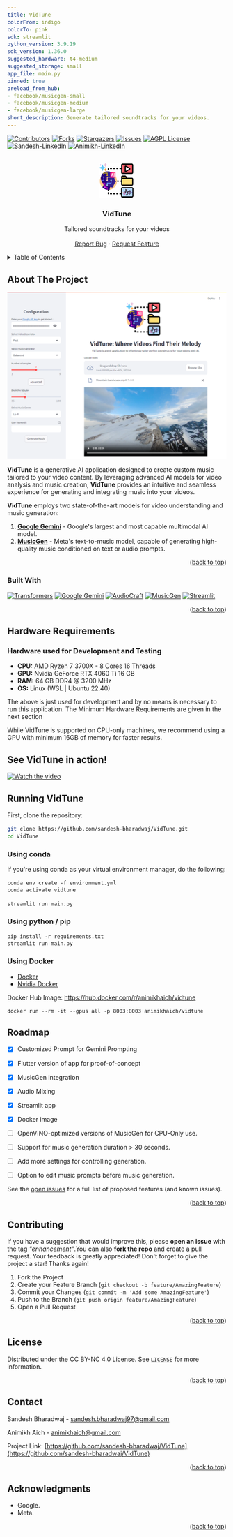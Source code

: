 ```yaml
---
title: VidTune
colorFrom: indigo
colorTo: pink
sdk: streamlit
python_version: 3.9.19
sdk_version: 1.36.0
suggested_hardware: t4-medium
suggested_storage: small
app_file: main.py
pinned: true
preload_from_hub:
- facebook/musicgen-small
- facebook/musicgen-medium
- facebook/musicgen-large
short_description: Generate tailored soundtracks for your videos.
---
```


<!-- Improved compatibility of back to top link: See: https://github.com/othneildrew/Best-README-Template/pull/73 -->
<a id="readme-top"></a>
<!--
*** Thanks for checking out the Best-README-Template. If you have a suggestion
*** that would make this better, please fork the repo and create a pull request
*** or simply open an issue with the tag "enhancement".
*** Don't forget to give the project a star!
*** Thanks again! Now go create something AMAZING! :D
-->



<!-- PROJECT SHIELDS -->
<!--
*** I'm using markdown "reference style" links for readability.
*** Reference links are enclosed in brackets [ ] instead of parentheses ( ).
*** See the bottom of this document for the declaration of the reference variables
*** for contributors-url, forks-url, etc. This is an optional, concise syntax you may use.
*** https://www.markdownguide.org/basic-syntax/#reference-style-links
-->
[![Contributors][contributors-shield]][contributors-url]
[![Forks][forks-shield]][forks-url]
[![Stargazers][stars-shield]][stars-url]
[![Issues][issues-shield]][issues-url]
[![AGPL License][license-shield]][license-url]
[![Sandesh-LinkedIn][sandesh-linkedin-shield]][sandesh-linkedin-url]
[![Animikh-LinkedIn][animikh-linkedin-shield]][animikh-linkedin-url]



<!-- PROJECT LOGO -->
<br />
<div align="center">
  <a href="https://github.com/sandesh-bharadwaj/VidTune">
    <img src="assets/VidTune-Logo-Without-BG.png" alt="Logo" width="80" height="80">
  </a>

  <h3 align="center">VidTune</h3>

  <p align="center">
    Tailored soundtracks for your videos
    <br />
    <br />
    <a href="https://github.com/sandesh-bharadwaj/VidTune/issues/new?labels=bug&template=bug-report---.md">Report Bug</a>
    ·
    <a href="https://github.com/sandesh-bharadwaj/VidTune/issues/new?labels=enhancement&template=feature-request---.md">Request Feature</a>
  </p>
</div>



<!-- TABLE OF CONTENTS -->
<details>
  <summary>Table of Contents</summary>
  <ol>
    <li>
      <a href="#about-the-project">About The Project</a>
      <ul>
        <li><a href="#built-with">Built With</a></li>
      </ul>
    </li>
    <li>
      <a href="#hardware-requirements">Hardware Requirements</a>
      <ul>
        <li><a href="#hardwarre-used-for-development-and-testing">Hardware used for Development and Testing</a></li>
      </ul>
    </li>
    <li><a href="#see-vidtune-in-action">See VidTune in action!</a></li>
    <li><a href="#roadmap">Roadmap</a></li>
    <li><a href="#contributing">Contributing</a></li>
    <li><a href="#license">License</a></li>
    <li><a href="#contact">Contact</a></li>
    <li><a href="#acknowledgments">Acknowledgments</a></li>
  </ol>
</details>



<!-- ABOUT THE PROJECT -->
## About The Project

![startup_screen]

**VidTune** is a generative AI application designed to create custom music tailored to your video content. By leveraging advanced AI models for video analysis and music creation, **VidTune** provides an intuitive and seamless experience for generating and integrating music into your videos.

**VidTune** employs two state-of-the-art models for video understanding and music generation:
1. [**Google Gemini**](https://ai.google.dev/gemini-api) - Google's largest and most capable multimodal AI model.
2. [**MusicGen**](https://huggingface.co/facebook/musicgen-large) - Meta's text-to-music model, capable of generating high-quality music conditioned on text or audio prompts.

<p align="right">(<a href="#readme-top">back to top</a>)</p>



### Built With
[![Transformers][Transformers-shield]][Transformers-url]
[![Google Gemini][Google-Gemini-shield]][Google-Gemini-url]
[![AudioCraft][AudioCraft-shield]][AudioCraft-url]
[![MusicGen][MusicGen-shield]][MusicGen-url]
[![Streamlit][Streamlit-shield]][Streamlit-url]
<!-- * [![Next][Next.js]][Next-url]
* [![React][React.js]][React-url]
* [![Vue][Vue.js]][Vue-url]
* [![Angular][Angular.io]][Angular-url]
* [![Svelte][Svelte.dev]][Svelte-url]
* [![Laravel][Laravel.com]][Laravel-url]
* [![Bootstrap][Bootstrap.com]][Bootstrap-url]
* [![JQuery][JQuery.com]][JQuery-url] -->

<p align="right">(<a href="#readme-top">back to top</a>)</p>


## Hardware Requirements

### Hardware used for Development and Testing

- **CPU:** AMD Ryzen 7 3700X - 8 Cores 16 Threads
- **GPU:** Nvidia GeForce RTX 4060 Ti 16 GB
- **RAM:** 64 GB DDR4 @ 3200 MHz
- **OS:** Linux (WSL | Ubuntu 22.40)

The above is just used for development and by no means is necessary to run this application. The Minimum Hardware Requirements are given in the next section

While VidTune is supported on CPU-only machines, we recommend using a GPU with minimum 16GB of memory for faster results.


## See VidTune in action!
[![Watch the video](https://img.youtube.com/vi/knbQjWZtL3Y/maxresdefault.jpg)](https://youtu.be/knbQjWZtL3Y)

## Running VidTune
First, clone the repository:
```sh
git clone https://github.com/sandesh-bharadwaj/VidTune.git
cd VidTune
```
### Using conda
If you're using conda as your virtual environment manager, do the following:
```
conda env create -f environment.yml
conda activate vidtune

streamlit run main.py
```

### Using python / pip
```
pip install -r requirements.txt
streamlit run main.py
```

### Using Docker
- [Docker](https://docs.docker.com/engine/install/)
- [Nvidia Docker](https://docs.nvidia.com/datacenter/cloud-native/container-toolkit/latest/install-guide.html#installing-with-apt)

Docker Hub Image: https://hub.docker.com/r/animikhaich/vidtune

```
docker run --rm -it --gpus all -p 8003:8003 animikhaich/vidtune
```



<!-- ROADMAP -->
## Roadmap
- [x] Customized Prompt for Gemini Prompting
- [x] Flutter version of app for proof-of-concept
- [x] MusicGen integration
- [x] Audio Mixing
- [x] Streamlit app
- [x] Docker image
- [ ] OpenVINO-optimized versions of MusicGen for CPU-Only use.
- [ ] Support for music generation duration > 30 seconds.
- [ ] Add more settings for controlling generation.
- [ ] Option to edit music prompts before music generation.


See the [open issues](https://github.com/sandesh-bharadwaj/VIdTune/issues) for a full list of proposed features (and known issues).

<p align="right">(<a href="#readme-top">back to top</a>)</p>



<!-- CONTRIBUTING -->
## Contributing

If you have a suggestion that would improve this, please **open an issue** with the tag *"enhancement"*.You can also **fork the repo** and create a pull request. Your feedback is greatly appreciated!
Don't forget to give the project a star! Thanks again!

1. Fork the Project
2. Create your Feature Branch (`git checkout -b feature/AmazingFeature`)
3. Commit your Changes (`git commit -m 'Add some AmazingFeature'`)
4. Push to the Branch (`git push origin feature/AmazingFeature`)
5. Open a Pull Request

<p align="right">(<a href="#readme-top">back to top</a>)</p>



<!-- LICENSE -->
## License

Distributed under the CC BY-NC 4.0 License. See [`LICENSE`](./LICENSE) for more information.

<p align="right">(<a href="#readme-top">back to top</a>)</p>



<!-- CONTACT -->
## Contact

Sandesh Bharadwaj - sandesh.bharadwaj97@gmail.com

Animikh Aich - animikhaich@gmail.com

Project Link: [https://github.com/sandesh-bharadwaj/VidTune](https://github.com/sandesh-bharadwaj/VidTune)

<p align="right">(<a href="#readme-top">back to top</a>)</p>



<!-- ACKNOWLEDGMENTS -->
## Acknowledgments

* Google.
* Meta.


<p align="right">(<a href="#readme-top">back to top</a>)</p>



<!-- MARKDOWN LINKS & IMAGES -->
<!-- https://www.markdownguide.org/basic-syntax/#reference-style-links -->
[contributors-shield]: https://img.shields.io/github/contributors/sandesh-bharadwaj/VidTune.svg?style=for-the-badge
[contributors-url]: https://github.com/sandesh-bharadwaj/VidTune/graphs/contributors
[forks-shield]: https://img.shields.io/github/forks/sandesh-bharadwaj/VidTune.svg?style=for-the-badge
[forks-url]: https://github.com/sandesh-bharadwaj/VidTune/network/members
[stars-shield]: https://img.shields.io/github/stars/sandesh-bharadwaj/VidTune.svg?style=for-the-badge
[stars-url]: https://github.com/sandesh-bharadwaj/VidTune/stargazers
[issues-shield]: https://img.shields.io/github/issues/sandesh-bharadwaj/VidTune.svg?style=for-the-badge
[issues-url]: https://github.com/sandesh-bharadwaj/VidTune/issues
[license-shield]: https://img.shields.io/github/license/sandesh-bharadwaj/VidTune.svg?style=for-the-badge
[license-url]: https://github.com/sandesh-bharadwaj/VidTune/blob/main/LICENSE
[llama-3-shield]: https://img.shields.io/badge/License-Llama%203-purple.svg?style=for-the-badge
[llama-3-license]: https://github.com/sandesh-bharadwaj/VidTune/blob/main/LLAMA-3-LICENSE
[sandesh-linkedin-shield]: https://img.shields.io/badge/-Sandesh_Bharadwaj-black.svg?style=for-the-badge&logo=linkedin&colorB=555
[sandesh-linkedin-url]: https://linkedin.com/in/sandeshbharadwaj97
[animikh-linkedin-shield]: https://img.shields.io/badge/-Animikh_Aich-black.svg?style=for-the-badge&logo=linkedin&colorB=555
[animikh-linkedin-url]: https://linkedin.com/in/animikh-aich
[startup_screen]: assets/homepage.png

[Python-url]: https://img.shields.io/badge/python-3670A0?style=for-the-badge&logo=python&logoColor=ffdd54
[Langchain-shield]: https://img.shields.io/badge/LangChain-0.2.12-1C3C3C?style=for-the-badge&logo=langchain
[Langchain-url]: https://github.com/langchain-ai/langchain
[Transformers-shield]: https://img.shields.io/badge/Transformers-4.42.4-blue?style=for-the-badge
[Transformers-url]: https://github.com/huggingface/transformers
[Optimum-shield]: https://img.shields.io/badge/Optimum-1.21.2-blue?style=for-the-badge
[Optimum-url]: https://github.com/huggingface/optimum
[OpenVINO-shield]: https://img.shields.io/badge/OpenVINO-2024.3-purple?style=for-the-badge
[OpenVINO-url]: https://github.com/openvinotoolkit/openvino
[Chroma-shield]: https://img.shields.io/badge/Chroma-0.5.5-blue?style=for-the-badge
[Chroma-url]: https://github.com/chroma-core/chroma

[Google-Gemini-shield]: https://img.shields.io/badge/Google%20Gemini-886FBF?style=for-the-badge&logo=googlegemini&logoColor=fff
[Google-Gemini-url]: https://ai.google.dev/gemini-api
[Streamlit-shield]: https://img.shields.io/badge/-Streamlit-FF4B4B?style=for-the-badge&logo=streamlit&logoColor=white
[Streamlit-url]: https://streamlit.io/

[AudioCraft-shield]: https://img.shields.io/badge/-AudioCraft-blue?style=for-the-badge&logo=Meta
[AudioCraft-url]: https://audiocraft.metademolab.com/
[MusicGen-shield]:https://img.shields.io/badge/-MusicGen-blue?style=for-the-badge&logo=Meta
[MusicGen-url]: https://musicgen.com/

